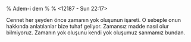 % Adem-i dem
% 
% <12187 - Sun 22:17>

Cennet her şeyden önce zamanın yok oluşunun işareti. O sebeple onun hakkında anlatılanlar bize tuhaf geliyor. Zamansız madde nasıl olur bilmiyoruz. Zamanın yok oluşunu kendi yok oluşumuz sanmamız bundan. 

